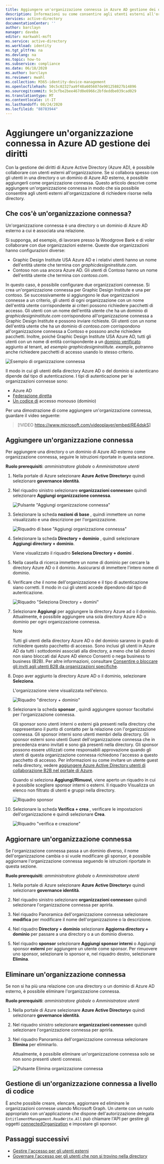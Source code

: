 ```yaml
---
title: Aggiungere un'organizzazione connessa in Azure AD gestione dei diritti-Azure Active Directory
description: Informazioni su come consentire agli utenti esterni all'organizzazione di richiedere pacchetti di accesso per poter collaborare ai progetti.
services: active-directory
documentationCenter: ''
author: barclayn
manager: daveba
editor: markwahl-msft
ms.service: active-directory
ms.workload: identity
ms.tgt_pltfrm: na
ms.devlang: na
ms.topic: how-to
ms.subservice: compliance
ms.date: 06/18/2020
ms.author: barclayn
ms.reviewer: mwahl
ms.collection: M365-identity-device-management
ms.openlocfilehash: 50c5c02327aa9f48a605607de901258827b14896
ms.sourcegitcommit: 9c3cfbe2bee467d0e6966c2bfdeddbe039cad029
ms.translationtype: MT
ms.contentlocale: it-IT
ms.lasthandoff: 08/24/2020
ms.locfileid: "88783944"
---
```

# <a name="add-a-connected-organization-in-azure-ad-entitlement-management"></a>Aggiungere un'organizzazione connessa in Azure AD gestione dei diritti

Con la gestione dei diritti di Azure Active Directory (Azure AD), è possibile collaborare con utenti esterni all'organizzazione. Se si collabora spesso con gli utenti in una directory o un dominio di Azure AD esterno, è possibile aggiungerli come organizzazione connessa. Questo articolo descrive come aggiungere un'organizzazione connessa in modo che sia possibile consentire agli utenti esterni all'organizzazione di richiedere risorse nella directory.

## <a name="what-is-a-connected-organization"></a>Che cos'è un'organizzazione connessa?

Un'organizzazione connessa è una directory o un dominio di Azure AD esterno a cui è associata una relazione.

Si supponga, ad esempio, di lavorare presso la Woodgrove Bank e di voler collaborare con due organizzazioni esterne. Queste due organizzazioni hanno configurazioni diverse:

- Graphic Design Institute USA Azure AD e i relativi utenti hanno un nome dell'entità utente che termina con *graphicdesigninstitute.com*.
- Contoso non usa ancora Azure AD. Gli utenti di Contoso hanno un nome dell'entità utente che termina con *contoso.com*.

In questo caso, è possibile configurare due organizzazioni connesse. Si crea un'organizzazione connessa per Graphic Design Institute e una per contoso. Se successivamente si aggiungono le due organizzazioni connesse a un criterio, gli utenti di ogni organizzazione con un nome dell'entità utente corrispondente ai criteri possono richiedere pacchetti di accesso. Gli utenti con un nome dell'entità utente che ha un dominio di *graphicdesigninstitute.com* corrispondono all'organizzazione connessa a Graphic Design Institute e possono inviare richieste. Gli utenti con un nome dell'entità utente che ha un dominio di *contoso.com* corrispondono all'organizzazione connessa a Contoso e possono anche richiedere pacchetti. Inoltre, poiché Graphic Design Institute USA Azure AD, tutti gli utenti con un nome di entità corrispondente a un [dominio verificato](../fundamentals/add-custom-domain.md#verify-your-custom-domain-name) aggiunto al tenant, ad *esempio graphicdesigninstitute. example*, potranno anche richiedere pacchetti di accesso usando lo stesso criterio.

![Esempio di organizzazione connessa](./media/entitlement-management-organization/connected-organization-example.png)

Il modo in cui gli utenti della directory Azure AD o del dominio si autenticano dipende dal tipo di autenticazione. I tipi di autenticazione per le organizzazioni connesse sono:

- Azure AD
- [Federazione diretta](../external-identities/direct-federation.md)
- [Un codice di](../external-identities/one-time-passcode.md) accesso monouso (dominio)

Per una dimostrazione di come aggiungere un'organizzazione connessa, guardare il video seguente:

>[!VIDEO https://www.microsoft.com/videoplayer/embed/RE4dskS]

## <a name="add-a-connected-organization"></a>Aggiungere un'organizzazione connessa

Per aggiungere una directory o un dominio di Azure AD esterno come organizzazione connessa, seguire le istruzioni riportate in questa sezione.

**Ruolo prerequisiti**: *amministratore globale* o *Amministratore utenti*

1. Nella portale di Azure selezionare **Azure Active Directory**e quindi selezionare **governance identità**.

1. Nel riquadro sinistro selezionare **organizzazioni connesse**e quindi selezionare **Aggiungi organizzazione connessa**.

    ![Pulsante "Aggiungi organizzazione connessa"](./media/entitlement-management-organization/connected-organization.png)

1. Selezionare la scheda **nozioni di base** , quindi immettere un nome visualizzato e una descrizione per l'organizzazione.

    ![Riquadro di base "Aggiungi organizzazione connessa"](./media/entitlement-management-organization/organization-basics.png)

1. Selezionare la scheda **Directory + dominio** , quindi selezionare **Aggiungi directory + dominio**.

    Viene visualizzato il riquadro **Seleziona Directory + domini** .

1. Nella casella di ricerca immettere un nome di dominio per cercare la directory Azure AD o il dominio. Assicurarsi di immettere l'intero nome di dominio.

1. Verificare che il nome dell'organizzazione e il tipo di autenticazione siano corretti. Il modo in cui gli utenti accede dipendono dal tipo di autenticazione.

    ![Riquadro "Seleziona Directory + domini"](./media/entitlement-management-organization/organization-select-directories-domains.png)

1. Selezionare **Aggiungi** per aggiungere la directory Azure ad o il dominio. Attualmente, è possibile aggiungere una sola directory Azure AD o dominio per ogni organizzazione connessa.

    > [!NOTE]
    > Tutti gli utenti della directory Azure AD o del dominio saranno in grado di richiedere questo pacchetto di accesso. Sono inclusi gli utenti in Azure AD da tutti i sottodomini associati alla directory, a meno che tali domini non siano bloccati dal Azure AD elenco Consenti o nega business to business (B2B). Per altre informazioni, consultare [Consentire o bloccare gli inviti agli utenti B2B da organizzazioni specifiche](../external-identities/allow-deny-list.md).

1. Dopo aver aggiunto la directory Azure AD o il dominio, selezionare **Seleziona**.

    L'organizzazione viene visualizzata nell'elenco.

    ![Riquadro "directory + dominio"](./media/entitlement-management-organization/organization-directory-domain.png)

1. Selezionare la scheda **sponsor** , quindi aggiungere sponsor facoltativi per l'organizzazione connessa.

    Gli sponsor sono utenti interni o esterni già presenti nella directory che rappresentano il punto di contatto per la relazione con l'organizzazione connessa. Gli sponsor interni sono utenti membri della directory. Gli sponsor esterni sono utenti Guest dell'organizzazione connessa che in precedenza erano invitati e sono già presenti nella directory. Gli sponsor possono essere utilizzati come responsabili approvazione quando gli utenti di questa organizzazione connessa richiedono l'accesso a questo pacchetto di accesso. Per informazioni su come invitare un utente guest nella directory, vedere [aggiungere Azure Active Directory utenti di collaborazione B2B nel portale di Azure](../external-identities/add-users-administrator.md).

    Quando si seleziona **Aggiungi/Rimuovi**, viene aperto un riquadro in cui è possibile scegliere sponsor interni o esterni. Il riquadro Visualizza un elenco non filtrato di utenti e gruppi nella directory.

    ![Riquadro sponsor](./media/entitlement-management-organization/organization-sponsors.png)

1. Selezionare la scheda **Verifica + crea** , verificare le impostazioni dell'organizzazione e quindi selezionare **Crea**.

    ![Riquadro "verifica e creazione"](./media/entitlement-management-organization/organization-review-create.png)

## <a name="update-a-connected-organization"></a>Aggiornare un'organizzazione connessa 

Se l'organizzazione connessa passa a un dominio diverso, il nome dell'organizzazione cambia o si vuole modificare gli sponsor, è possibile aggiornare l'organizzazione connessa seguendo le istruzioni riportate in questa sezione.

**Ruolo prerequisiti**: *amministratore globale* o *Amministratore utenti*

1. Nella portale di Azure selezionare **Azure Active Directory**e quindi selezionare **governance identità**.

1. Nel riquadro sinistro selezionare **organizzazioni connesse**e quindi selezionare l'organizzazione connessa per aprirla.

1. Nel riquadro Panoramica dell'organizzazione connessa selezionare **modifica** per modificare il nome dell'organizzazione o la descrizione.  

1. Nel riquadro **Directory + dominio** selezionare **Aggiorna directory + dominio** per passare a una directory o a un dominio diverso.

1. Nel riquadro **sponsor** selezionare **Aggiungi sponsor interni** o Aggiungi sponsor **esterni** per aggiungere un utente come sponsor. Per rimuovere uno sponsor, selezionare lo sponsor e, nel riquadro destro, selezionare **Elimina**.


## <a name="delete-a-connected-organization"></a>Eliminare un'organizzazione connessa

Se non si ha più una relazione con una directory o un dominio di Azure AD esterno, è possibile eliminare l'organizzazione connessa.

**Ruolo prerequisiti**: *amministratore globale* o *Amministratore utenti*

1. Nella portale di Azure selezionare **Azure Active Directory**e quindi selezionare **governance identità**.

1. Nel riquadro sinistro selezionare **organizzazioni connesse**e quindi selezionare l'organizzazione connessa per aprirla.

1. Nel riquadro Panoramica dell'organizzazione connessa selezionare **Elimina** per eliminarlo.

    Attualmente, è possibile eliminare un'organizzazione connessa solo se non sono presenti utenti connessi.

    ![Pulsante Elimina organizzazione connessa](./media/entitlement-management-organization/organization-delete.png)

## <a name="managing-a-connected-organization-programmatically"></a>Gestione di un'organizzazione connessa a livello di codice

È anche possibile creare, elencare, aggiornare ed eliminare le organizzazioni connesse usando Microsoft Graph. Un utente con un ruolo appropriato con un'applicazione che dispone dell'autorizzazione delegata `EntitlementManagement.ReadWrite.All` può chiamare l'API per gestire gli oggetti [connectedOrganization](/graph/api/resources/connectedorganization?view=graph-rest-beta) e impostare gli sponsor.

## <a name="next-steps"></a>Passaggi successivi

- [Gestire l'accesso per gli utenti esterni](./entitlement-management-external-users.md)
- [Governare l'accesso per gli utenti che non si trovino nella directory](entitlement-management-access-package-request-policy.md#for-users-not-in-your-directory)